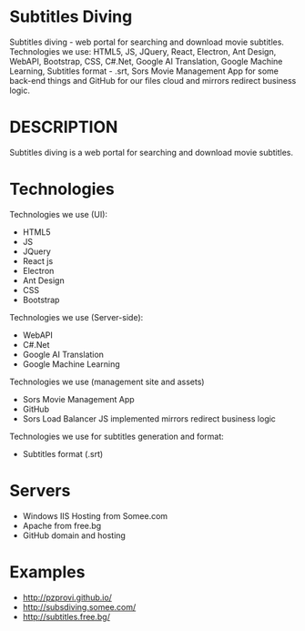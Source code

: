 # Subtitles Diving
Subtitles diving - web portal for searching and download movie subtitles. Technologies we use: HTML5, JS, JQuery, React, Electron, Ant Design, WebAPI, Bootstrap, CSS, C#.Net, Google AI Translation, Google Machine Learning, Subtitles format - .srt, Sors Movie Management App for some back-end things and GitHub for our files cloud and mirrors redirect business logic.

# DESCRIPTION
Subtitles diving is a web portal for searching and download movie subtitles.

# Technologies
Technologies we use (UI): 
 - HTML5
 - JS
 - JQuery
 - React js
 - Electron
 - Ant Design
 - CSS
 - Bootstrap
  
  
  
 Technologies we use (Server-side): 
 - WebAPI
 - C#.Net
 - Google AI Translation
 - Google Machine Learning
 
 
 
 Technologies we use (management site and assets) 
 - Sors Movie Management App 
 - GitHub 
 - Sors Load Balancer JS implemented mirrors redirect business logic
 
 
 
  Technologies we use for subtitles generation and format:
 - Subtitles format (.srt)
 
 
 
 # Servers
 - Windows IIS Hosting from Somee.com
 - Apache from free.bg
 - GitHub domain and hosting
 
 # Examples
  - http://pzprovi.github.io/
  - http://subsdiving.somee.com/
  - http://subtitles.free.bg/
  
  
 
